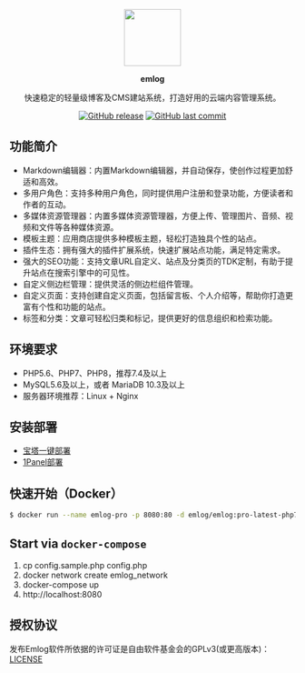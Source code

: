 <p align="center">
  <img src="./admin/views/images/logo.png" width=100 />
</p>

<p align="center"><b>emlog</b></p>
<p align="center">快速稳定的轻量级博客及CMS建站系统，打造好用的云端内容管理系统。</p>

<p align="center">
<a href="https://github.com/emlog/emlog/releases"><img alt="GitHub release" src="https://img.shields.io/github/release/emlog/emlog.svg?style=flat-square&include_prereleases" /></a>
<a href="https://github.com/emlog/emlog/commits"><img alt="GitHub last commit" src="https://img.shields.io/github/last-commit/emlog/emlog.svg?style=flat-square" /></a>

## 功能简介

- Markdown编辑器：内置Markdown编辑器，并自动保存，使创作过程更加舒适和高效。
- 多用户角色：支持多种用户角色，同时提供用户注册和登录功能，方便读者和作者的互动。
- 多媒体资源管理器：内置多媒体资源管理器，方便上传、管理图片、音频、视频和文件等各种媒体资源。
- 模板主题：应用商店提供多种模板主题，轻松打造独具个性的站点。
- 插件生态：拥有强大的插件扩展系统，快速扩展站点功能，满足特定需求。
- 强大的SEO功能：支持文章URL自定义、站点及分类页的TDK定制，有助于提升站点在搜索引擎中的可见性。
- 自定义侧边栏管理：提供灵活的侧边栏组件管理。
- 自定义页面：支持创建自定义页面，包括留言板、个人介绍等，帮助你打造更富有个性和功能的站点。
- 标签和分类：文章可轻松归类和标记，提供更好的信息组织和检索功能。

## 环境要求

* PHP5.6、PHP7、PHP8，推荐7.4及以上
* MySQL5.6及以上，或者 MariaDB 10.3及以上
* 服务器环境推荐：Linux + Nginx

## 安装部署

- [宝塔一键部署](https://www.emlog.net/docs/install/install_bt)
- [1Panel部署](https://www.emlog.net/docs/install/install_1panel)

## 快速开始（Docker）

```bash
$ docker run --name emlog-pro -p 8080:80 -d emlog/emlog:pro-latest-php7.4-apache
```

## Start via `docker-compose`

1. cp config.sample.php config.php
2. docker network create emlog_network
3. docker-compose up
4. http://localhost:8080

## 授权协议

发布Emlog软件所依据的许可证是自由软件基金会的GPLv3(或更高版本)：[LICENSE](/license.txt)
